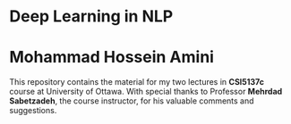 #  Deep Learning in NLP 

#  Mohammad Hossein Amini

This repository contains the material for my two lectures in **CSI5137c** course at University of Ottawa. With special thanks to Professor **Mehrdad Sabetzadeh**, the course instructor, for his valuable comments and suggestions.

